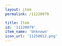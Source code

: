 ```yaml
---
layout: item
permalink: /11220079

title: Item
id: '11220079'
item_name: 'Unknown'
icon_url: '11250012.png'
---
```

